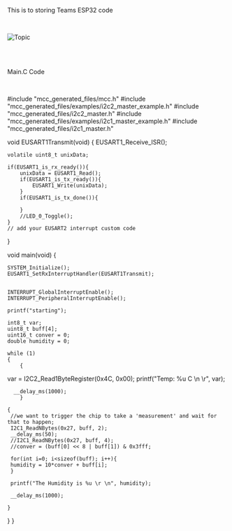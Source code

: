 This is to storing Teams ESP32 code

<br/>

![Topic](https://user-images.githubusercontent.com/122499998/235216091-8686b6fc-fce7-4e7c-8b9d-a43471017788.png)

<br/>
  <br/>
  
  Main.C Code
  
  <br/>
  
#include "mcc_generated_files/mcc.h"
#include "mcc_generated_files/examples/i2c2_master_example.h"
#include "mcc_generated_files/i2c2_master.h"
#include "mcc_generated_files/examples/i2c1_master_example.h"
#include "mcc_generated_files/i2c1_master.h"

void EUSART1Transmit(void)
{
    EUSART1_Receive_ISR();

    volatile uint8_t unixData;

    if(EUSART1_is_rx_ready()){
        unixData = EUSART1_Read();
        if(EUSART1_is_tx_ready()){
            EUSART1_Write(unixData);
        }
        if(EUSART1_is_tx_done()){

        }
        //LED_0_Toggle();
    }
    // add your EUSART2 interrupt custom code
}

void main(void)
{

    
    SYSTEM_Initialize();
    EUSART1_SetRxInterruptHandler(EUSART1Transmit);
    
    
    INTERRUPT_GlobalInterruptEnable();
    INTERRUPT_PeripheralInterruptEnable();
    
    printf("starting");
    
    int8_t var;
    uint8_t buff[4];
    uint16_t conver = 0;
    double humidity = 0;
    
    while (1)
    {
        {
   var = I2C2_Read1ByteRegister(0x4C, 0x00);
   printf("Temp: %u C \n \r", var);

      __delay_ms(1000);
        }   
        
    { 
     //we want to trigger the chip to take a 'measurement' and wait for that to happen;
     I2C1_ReadNBytes(0x27, buff, 2); 
     __delay_ms(50); 
     //I2C1_ReadNBytes(0x27, buff, 4);
     //conver = (buff[0] << 8 | buff[1]) & 0x3fff;
     
     for(int i=0; i<sizeof(buff); i++){
     humidity = 10*conver + buff[i];
     }
     
     printf("The Humidity is %u \r \n", humidity);

     __delay_ms(1000);
 
    }
  }
}

<br/>